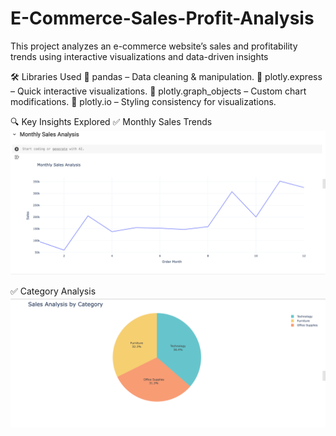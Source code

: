 # E-Commerce-Sales-Profit-Analysis
This project analyzes an e-commerce website’s sales and profitability trends using interactive visualizations and data-driven insights

🛠 Libraries Used
🔹 pandas – Data cleaning & manipulation.
🔹 plotly.express – Quick interactive visualizations.
🔹 plotly.graph_objects – Custom chart modifications.
🔹 plotly.io – Styling consistency for visualizations.

🔍 Key Insights Explored
✅ Monthly Sales Trends 
![Alt Text](https://github.com/ujjawal-dss/E-Commerce-Sales-Profit-Analysis/blob/main/monthly_sales.png)

✅ Category Analysis 
![Alt Text](https://github.com/ujjawal-dss/E-Commerce-Sales-Profit-Analysis/blob/main/sales_category.png)


